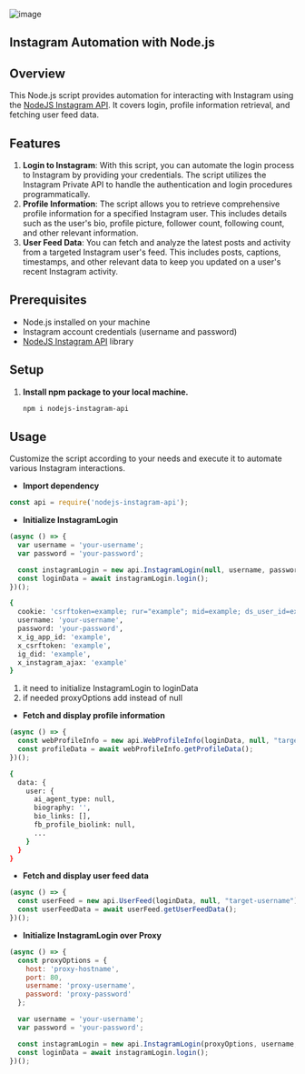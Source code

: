 ﻿﻿![image](https://github.com/ylmazmehmet60/nodejs-instagram-api/assets/35243461/d43428ad-e3c3-4e97-8f5c-36774ef8aa9c)

## Instagram Automation with Node.js

## Overview

This Node.js script provides automation for interacting with Instagram using the [NodeJS Instagram API](https://github.com/ylmazmehmet60/nodejs-instagram-api). It covers login, profile information retrieval, and fetching user feed data.

## Features

1. **Login to Instagram**: With this script, you can automate the login process to Instagram by providing your credentials. The script utilizes the Instagram Private API to handle the authentication and login procedures programmatically.
2. **Profile Information**: The script allows you to retrieve comprehensive profile information for a specified Instagram user. This includes details such as the user's bio, profile picture, follower count, following count, and other relevant information.
3. **User Feed Data**: You can fetch and analyze the latest posts and activity from a targeted Instagram user's feed. This includes posts, captions, timestamps, and other relevant data to keep you updated on a user's recent Instagram activity.

## Prerequisites

- Node.js installed on your machine
- Instagram account credentials (username and password)
- [NodeJS Instagram API](https://github.com/ylmazmehmet60/nodejs-instagram-api) library

## Setup

1. **Install npm package to your local machine.**

    ```bash
    npm i nodejs-instagram-api
    ```

## Usage

Customize the script according to your needs and execute it to automate various Instagram interactions.

- **Import dependency**
```javascript
const api = require('nodejs-instagram-api');
```

- **Initialize InstagramLogin**
```javascript
(async () => {
  var username = 'your-username';
  var password = 'your-password';

  const instagramLogin = new api.InstagramLogin(null, username, password);
  const loginData = await instagramLogin.login();
})();
```
```bash
{
  cookie: 'csrftoken=example; rur="example"; mid=example; ds_user_id=example; sessionid=example',
  username: 'your-username',
  password: 'your-password',
  x_ig_app_id: 'example',
  x_csrftoken: 'example',
  ig_did: 'example',
  x_instagram_ajax: 'example'
}
```

1. it need to initialize InstagramLogin to loginData
2. if needed proxyOptions add instead of null 

- **Fetch and display profile information**
```javascript
(async () => {
  const webProfileInfo = new api.WebProfileInfo(loginData, null, "target-username");
  const profileData = await webProfileInfo.getProfileData();
})();
```
```bash
{
  data: {
    user: {
      ai_agent_type: null,
      biography: '',
      bio_links: [],
      fb_profile_biolink: null,
      ...
    }
  }
}  
```

- **Fetch and display user feed data**
```javascript
(async () => {
  const userFeed = new api.UserFeed(loginData, null, "target-username");
  const userFeedData = await userFeed.getUserFeedData();
})();
```

- **Initialize InstagramLogin over Proxy**
```javascript
(async () => {
  const proxyOptions = {
    host: 'proxy-hostname',
    port: 80,
    username: 'proxy-username',
    password: 'proxy-password'
  };

  var username = 'your-username';
  var password = 'your-password';

  const instagramLogin = new api.InstagramLogin(proxyOptions, username, password);
  const loginData = await instagramLogin.login();
})();
```

